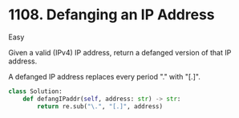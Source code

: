 # 1108. Defanging an IP Address

Easy

Given a valid (IPv4) IP address, return a defanged version of that IP address.

A defanged IP address replaces every period "." with "[.]".

```python
class Solution:
    def defangIPaddr(self, address: str) -> str:
        return re.sub("\.", "[.]", address)
```

